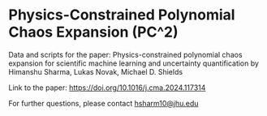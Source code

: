 # Physics-Constrained Polynomial Chaos Expansion (PC^2)

Data and scripts for the paper: Physics-constrained polynomial chaos expansion for scientific machine learning and uncertainty quantification by Himanshu Sharma, Lukas Novak, Michael D. Shields

Link to the paper: https://doi.org/10.1016/j.cma.2024.117314

For further questions, please contact hsharm10@jhu.edu

